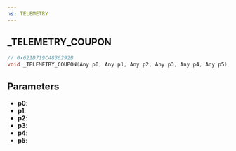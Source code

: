 ```yaml
---
ns: TELEMETRY
---
```

## _TELEMETRY_COUPON

```c
// 0x621D719C4836292B
void _TELEMETRY_COUPON(Any p0, Any p1, Any p2, Any p3, Any p4, Any p5);
```

## Parameters
* **p0**:
* **p1**:
* **p2**:
* **p3**:
* **p4**:
* **p5**:
